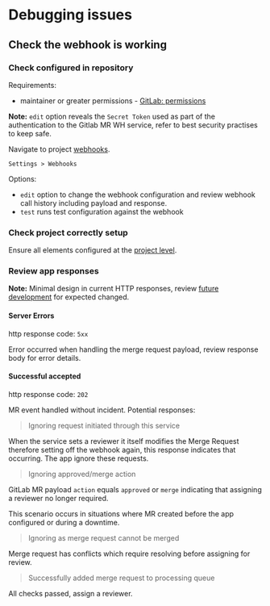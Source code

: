 # Debugging issues

## Check the webhook is working

### Check configured in repository

Requirements:

- maintainer or greater permissions - [GitLab: permissions](https://docs.gitlab.com/ee/user/permissions.html)

**Note:** `edit` option reveals the `Secret Token` used as part of the authentication to the Gitlab MR WH service, refer
to best security practises to keep safe.

Navigate to project [webhooks](https://docs.gitlab.com/ee/user/project/integrations/webhooks.html).

`Settings > Webhooks`

Options:

- `edit` option to change the webhook configuration and review webhook call history including payload and response.
- `test` runs test configuration against the webhook

### Check project correctly setup

Ensure all elements configured at the [project level](./setup-gitlab-project.md).

### Review app responses

**Note:** Minimal design in current HTTP responses, review [future development](./development-roadmap.md) for expected
changed.

#### Server Errors

http response code: `5xx`

Error occurred when handling the merge request payload, review response body for error details.

#### Successful accepted

http response code: `202`

MR event handled without incident. Potential responses:

> Ignoring request initiated through this service

When the service sets a reviewer it itself modifies the Merge Request therefore setting off the webhook again, this
response indicates that occurring. The app ignore these requests.

> Ignoring approved/merge action

GitLab MR payload `action` equals `approved` or `merge` indicating that assigning a reviewer no longer required.

This scenario occurs in situations where MR created before the app configured or during a downtime.

> Ignoring as merge request cannot be merged

Merge request has conflicts which require resolving before assigning for review.

> Successfully added merge request to processing queue

All checks passed, assign a reviewer.
